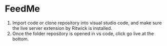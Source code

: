 # FeedMe
1. Import code or clone repository into visual studio code, and make sure the 
    live server extension by Ritwick is installed.
2. Once the folder repository is opened in vs code, click go live at the bottom.
